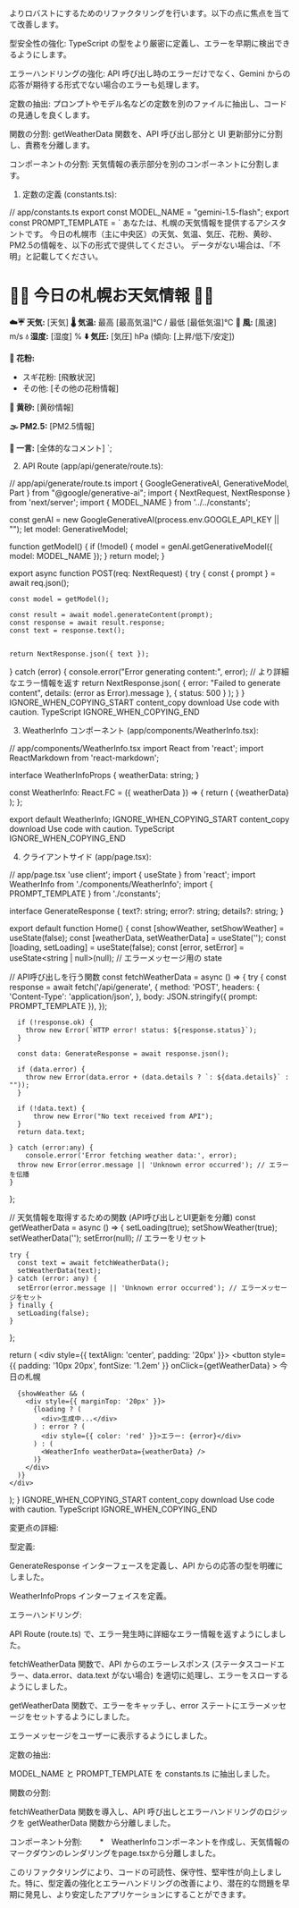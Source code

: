 よりロバストにするためのリファクタリングを行います。以下の点に焦点を当てて改善します。

型安全性の強化: TypeScript の型をより厳密に定義し、エラーを早期に検出できるようにします。

エラーハンドリングの強化: API 呼び出し時のエラーだけでなく、Gemini からの応答が期待する形式でない場合のエラーも処理します。

定数の抽出: プロンプトやモデル名などの定数を別のファイルに抽出し、コードの見通しを良くします。

関数の分割: getWeatherData 関数を、API 呼び出し部分と UI 更新部分に分割し、責務を分離します。

コンポーネントの分割: 天気情報の表示部分を別のコンポーネントに分割します。

1. 定数の定義 (constants.ts):

// app/constants.ts
export const MODEL_NAME = "gemini-1.5-flash";
export const PROMPT_TEMPLATE = `
  あなたは、札幌の天気情報を提供するアシスタントです。
  今日の札幌市（主に中央区）の天気、気温、気圧、花粉、黄砂、PM2.5の情報を、以下の形式で提供してください。
  データがない場合は、「不明」と記載してください。

  # 🌸🌼 今日の札幌お天気情報 🌼🌸

  **☁️☔️ 天気:** [天気]
  **🌡️ 気温:** 最高 [最高気温]℃ / 最低 [最低気温]℃
  **🍃 風:** [風速] m/s
  **💧 湿度:** [湿度] %
  **⬇️ 気圧:** [気圧] hPa (傾向: [上昇/低下/安定])

  **🌲 花粉:**
  *   スギ花粉: [飛散状況]
  *   その他: [その他の花粉情報]

  **💛 黄砂:** [黄砂情報]

  **🌫 PM2.5:** [PM2.5情報]

  **📝 一言:**
  [全体的なコメント]
`;


2. API Route (app/api/generate/route.ts):

// app/api/generate/route.ts
import { GoogleGenerativeAI, GenerativeModel, Part } from "@google/generative-ai";
import { NextRequest, NextResponse } from 'next/server';
import { MODEL_NAME } from '../../constants';

const genAI = new GoogleGenerativeAI(process.env.GOOGLE_API_KEY || "");
let model: GenerativeModel;

function getModel() {
  if (!model) {
      model = genAI.getGenerativeModel({ model: MODEL_NAME });
  }
  return model;
}

export async function POST(req: NextRequest) {
  try {
    const { prompt } = await req.json();

    const model = getModel();

    const result = await model.generateContent(prompt);
    const response = await result.response;
    const text = response.text();


    return NextResponse.json({ text });

  } catch (error) {
    console.error("Error generating content:", error);
    // より詳細なエラー情報を返す
    return NextResponse.json(
      { error: "Failed to generate content", details: (error as Error).message },
      { status: 500 }
    );
  }
}
IGNORE_WHEN_COPYING_START
content_copy
download
Use code with caution.
TypeScript
IGNORE_WHEN_COPYING_END

3. WeatherInfo コンポーネント (app/components/WeatherInfo.tsx):

// app/components/WeatherInfo.tsx
import React from 'react';
import ReactMarkdown from 'react-markdown';

interface WeatherInfoProps {
  weatherData: string;
}

const WeatherInfo: React.FC<WeatherInfoProps> = ({ weatherData }) => {
  return (
    <ReactMarkdown>{weatherData}</ReactMarkdown>
  );
};

export default WeatherInfo;
IGNORE_WHEN_COPYING_START
content_copy
download
Use code with caution.
TypeScript
IGNORE_WHEN_COPYING_END

4. クライアントサイド (app/page.tsx):

// app/page.tsx
'use client';
import { useState } from 'react';
import WeatherInfo from './components/WeatherInfo';
import { PROMPT_TEMPLATE } from './constants';

interface GenerateResponse {
  text?: string;
  error?: string;
  details?: string;
}

export default function Home() {
  const [showWeather, setShowWeather] = useState(false);
  const [weatherData, setWeatherData] = useState('');
  const [loading, setLoading] = useState(false);
  const [error, setError] = useState<string | null>(null); // エラーメッセージ用の state

  // API呼び出しを行う関数
  const fetchWeatherData = async () => {
    try {
      const response = await fetch('/api/generate', {
        method: 'POST',
        headers: {
          'Content-Type': 'application/json',
        },
        body: JSON.stringify({ prompt: PROMPT_TEMPLATE }),
      });

      if (!response.ok) {
        throw new Error(`HTTP error! status: ${response.status}`);
      }

      const data: GenerateResponse = await response.json();

      if (data.error) {
        throw new Error(data.error + (data.details ? `: ${data.details}` : ""));
      }

      if (!data.text) {
          throw new Error("No text received from API");
      }
      return data.text;

    } catch (error:any) {
        console.error('Error fetching weather data:', error);
      throw new Error(error.message || 'Unknown error occurred'); // エラーを伝播
    }
  };

  // 天気情報を取得するための関数 (API呼び出しとUI更新を分離)
  const getWeatherData = async () => {
    setLoading(true);
    setShowWeather(true);
    setWeatherData('');
    setError(null); // エラーをリセット

    try {
      const text = await fetchWeatherData();
      setWeatherData(text);
    } catch (error: any) {
      setError(error.message || 'Unknown error occurred'); // エラーメッセージをセット
    } finally {
      setLoading(false);
    }
  };

  return (
    <div style={{ textAlign: 'center', padding: '20px' }}>
      <button
        style={{ padding: '10px 20px', fontSize: '1.2em' }}
        onClick={getWeatherData}
      >
        今日の札幌
      </button>

      {showWeather && (
        <div style={{ marginTop: '20px' }}>
          {loading ? (
            <div>生成中...</div>
          ) : error ? (
            <div style={{ color: 'red' }}>エラー: {error}</div>
          ) : (
            <WeatherInfo weatherData={weatherData} />
          )}
        </div>
      )}
    </div>
  );
}
IGNORE_WHEN_COPYING_START
content_copy
download
Use code with caution.
TypeScript
IGNORE_WHEN_COPYING_END

変更点の詳細:

型定義:

GenerateResponse インターフェースを定義し、API からの応答の型を明確にしました。

WeatherInfoProps インターフェイスを定義。

エラーハンドリング:

API Route (route.ts) で、エラー発生時に詳細なエラー情報を返すようにしました。

fetchWeatherData 関数で、API からのエラーレスポンス (ステータスコードエラー、data.error、data.text がない場合) を適切に処理し、エラーをスローするようにしました。

getWeatherData 関数で、エラーをキャッチし、error ステートにエラーメッセージをセットするようにしました。

エラーメッセージをユーザーに表示するようにしました。

定数の抽出:

MODEL_NAME と PROMPT_TEMPLATE を constants.ts に抽出しました。

関数の分割:

fetchWeatherData 関数を導入し、API 呼び出しとエラーハンドリングのロジックを getWeatherData 関数から分離しました。

コンポーネント分割:
　　*　WeatherInfoコンポーネントを作成し、天気情報のマークダウンのレンダリングをpage.tsxから分離しました。

このリファクタリングにより、コードの可読性、保守性、堅牢性が向上しました。特に、型定義の強化とエラーハンドリングの改善により、潜在的な問題を早期に発見し、より安定したアプリケーションにすることができます。
